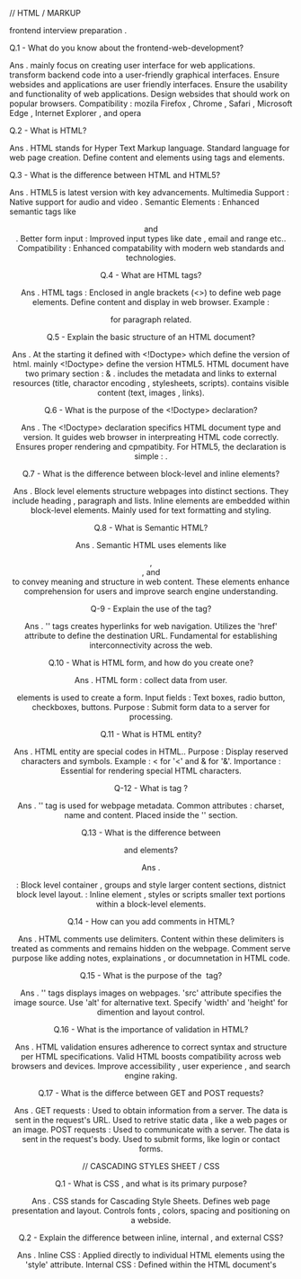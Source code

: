 //  HTML / MARKUP

frontend interview preparation . 

Q.1 -  What do you know about the frontend-web-development?

 Ans . mainly focus on creating user interface for web applications.
        transform backend code into a user-friendly graphical interfaces.
        Ensure websides and applications are user friendly interfaces.
        Ensure the usability and functionality of web applications.
        Design websides that should work on popular browsers.
        Compatibility : mozila Firefox , Chrome , Safari , Microsoft Edge , Internet Explorer , and opera


Q.2 - What is HTML?

Ans . HTML stands for Hyper Text Markup language.
        Standard language for web page creation.
        Define content and elements using tags and elements.

Q.3 - What is the difference between HTML and HTML5?

Ans . HTML5 is latest version with key advancements.
        Multimedia Support : Native support for audio and video .
        Semantic Elements : Enhanced semantic tags like <header> and <nav>.
        Better form input : Improved input types like date , email and range etc..
        Compatibility : Enhanced compatability with modern web standards and technologies.
    
Q.4 - What are HTML tags?

Ans . HTML tags : Enclosed in angle brackets (<>) to define web page elements.
        Define content and display in web browser.
        Example : <p> for paragraph related.

Q.5 - Explain the basic structure of an HTML document?

Ans . At the starting it defined with <!Doctype> which define the version of html.
        mainly <!Doctype> define the  version HTML5.
        HTML document have two primary section : <head> & <body>.
        <head> includes the  metadata and links to external resources (title, charactor encoding , stylesheets, scripts).
        <body> contains visible content (text, images , links). 
        

Q.6 - What is the purpose of the <!Doctype> declaration?

Ans . The <!Doctype> declaration specifics HTML document type and version.
        It guides web browser in interpreating HTML code correctly.
        Ensures proper rendering and cpmpatibity.
        For HTML5, the declaration is simple : <!Doctype html>.


Q.7 -  What is the difference between block-level and inline elements?

Ans .  Block level elements structure webpages into distinct sections.
        They include heading , paragraph and lists.
       Inline elements are embedded within block-level elements.
        Mainly used for text formatting and styling.


Q.8 - What is Semantic HTML?

Ans . Semantic HTML uses elements like <header> , <footer>, and <nav> to convey meaning and structure in web    content.
        These elements enhance comprehension for users and improve search engine understanding.

Q-9 - Explain the use of the <a> tag?

Ans . '<a>' tags  creates hyperlinks for web navigation.
        Utilizes the 'href' attribute to define the destination URL.
        Fundamental for establishing interconnectivity across the web.




        
<!-- 2nd day part -->

Q.10 - What is HTML form, and how do you create one?

Ans . HTML form : collect data from user.
        <form> elements is used to create a form.
        Input fields : Text boxes, radio button, checkboxes, buttons.
        Purpose : Submit form data to a server for processing.


Q.11 - What is HTML entity?

Ans . HTML entity are special codes in HTML..
        Purpose : Display reserved characters and symbols.
        Example : &lt; for '<' and &amp; for '&'.
        Importance : Essential for  rendering special HTML characters.


Q-12 - What is <meta> tag ?

Ans .   '<meta>' tag is used for webpage metadata.
            Common attributes : charset, name and content.
            Placed inside the '<head>' section.


Q.13 - What is the difference between <div> and <span> elements?

Ans .  <div> : Block level container , groups and style larger content sections, distnict block level layout.
        <span> : Inline element , styles or scripts smaller text portions within a block-level elements.


Q.14 - How can you add comments in HTML?

Ans . HTML comments use <!--and--> delimiters.
        Content within these delimiters is treated as comments and remains hidden on the webpage.
        Comment serve purpose like adding notes, explainations , or documnetation in HTML code.


Q.15 - What is the purpose of the <img> tag?

Ans .  '<img>' tags displays images on webpages.
         'src' attribute specifies the image source.
         Use 'alt' for alternative text.
         Specify 'width' and 'height' for dimention and layout control.


Q.16 - What is the importance of validation in HTML?

Ans . HTML validation ensures adherence to correct syntax and structure  per HTML specifications.
        Valid HTML boosts compatibility across web browsers and devices.
        Improve accessibility , user experience , and search engine raking.


Q.17 - What is the differce between GET and POST requests?

Ans . GET requests : 
                Used to obtain information from a server.
                The data is sent in the request's URL.
                Used to retrive static data , like a web pages or an image.
      POST requests :
                Used to communicate with a server.
                The data is sent in the request's body.
                Used to submit forms, like login or contact forms.




//  CASCADING STYLES SHEET / CSS

Q.1 - What is CSS , and what is its primary purpose?

Ans . CSS stands for Cascading Style Sheets.
        Defines web page presentation and layout.
        Controls fonts , colors, spacing and positioning on a webside.


Q.2 - Explain the difference between inline, internal , and external CSS?

Ans . Inline CSS : Applied directly to individual HTML elements using the  'style' attribute.
      Internal CSS : Defined within the HTML document's <style> tag in the <head> section.
      External CSS : Stored in the seperate .css file and linked to HTML using the <link> tag. 
    prefered method for style reusablity : External CSS; especially useful for maintaing consistent styles across multiple pages.     


Q.3 - What is the  CSS box model , and how does it works?

Ans . It describes how HTML components are displayed on screen.
        It specifies how an element's content, padding, border, and margin are set.
        width = content + width + padding + border


Q.4 - How do you center an element horizontally and vertically in CSS?

Ans . Horizontal centering : Employ "margin : 0 auto" , on a block level element with a defined width.
        Both Horizontal and Vertical centering : Utilize flexbox with "display : flex;
        justify-content:center; align-items:center;".

Q.5 - Explain the difference between display: block, display : inline, and display : inline-block?

Ans . display:block - Elements becomes a block level elements , takes full width of the parent, stacks vertically.
        display:inline - Element become inline-level, takes minimal width, stack horizantly.
        display : inline-block - Combination of inline and block, behaves likes inline but has block-level properties and dimentions.

Q.6 -  How does CSS specificity work, and how is it calculated?

Ans . CSS specificity dictates style precedence in conflicts.
        It's determined by the count of IDs , class, and elements in the selector.
        Higher Specify wins - for instance , an Id selector beats a class selector.
        Inline styles are the most specific.


        

// Third day 

Q.7 - What is the box-sizing property , and how does it affect  layout?

Ans . Box-sizing property defines width and height calculations for width.
        Content-Box includes only the content in calculations.
        Border-Box includes padding and border in width and height calculations.


Q.8 - How can you create a responsive design in CSS?

Ans. Responsive design : Utilize media quaries for style adjustment based on screen width.
        Relatives Units : Employ percentages and rem to ensure element adaptability to varying screen sizes.
        Flexible layouts : Leverage Flexbox and CSS grid for versatile layout design.

Q.9 - What are pseudo-classes and pseduo-elements in CSS?

Ans . Pseudo-class define special states of elements (eg. :hover for mouse hover).
        Pseudo-elements styles special parts of elements (eg : ::before or ::after for adding content).


Q.10 - Explain the CSS float property and its uses?

Ans . Float property for element alignment (left or right).
        Typical uses : Text wrapping around images and multi-column layouts.
        Outdated method : flexbox and grid layouts preffered for complex design.


Q.11 - How do you achive cross-browser compatibility with CSS?

Ans . Employ vender prefixes for CSS properties when required.
        Throughly test the webside across various browsers and versions.
        Utilize feature detection libraries like Modernizr to gracefully handle unsupported  CSS features. 




        // Fourth Day / part

Q.12 - Describe the z-index property and how it affects stacking order?

Ans . Z-index property controls stacking order.
        Higher value places element in front.
        Key for visual hierachy in complex layouts.


Q.13 -  What is the CSS position property , and what are its use?

Ans .  Position property determines an element's positioning method .
        Values :
        static (default) : Element follow normal flow.
        relative : Positioned relative to normal position.
        absolute : Positioned relative to nearest positioned ancestor.
        fixed : positive relative to viewport.
        sticky : Positioned based on user's scroll position.


Q.14 - Explian the concept of a CSS sprite and its benifits? 

Ans . CSS sprite ia a single image with multiple images/icons.
        Purpose : Reduce HTTP requests, enhancing webside perfomance.
        Technique : Display specific part of the sprite using CSS  background-position.
        Benifits : Bandwidth saving , faster image laoding.


Q.15 - What is the "Cascading" in Cascading style sheet?

Ans . "Cascading" in CSS refers to the priority order for conflicting rules.
        CSS hierarchy : inline , internal, external , and user-defined styles.
        This hierarchy defines style precedence for flexibility and specificity.


Q.16 - What is the difference between a Class  and an Id?

Ans . CLASS : 
        Can be applied to several components.
        used to group  together related items.
        Example : Styles all heading of the header.
      ID :
        Can be applied to one element only.
        used to  identify a certain elements.
        Example : Customizing main navigation bar of web page.




// 4th day 2nd device
Q.17 - How do you create a responsive layout?

Ans . CSS media quearies are used to create responsive layouts.
        It allows to alter the appearance of a webside based on screen size of device.
        Media quaries can be used to adjust font size , element width , and element visibility.




        // JAVASCRIPT/JS

Q.1 - What is javascript , and how is it different from java?

Ans . javascript is high-level, interpreted scripting language.
        It is used for web development.
      Difference : 
      Client-side vs . general purpose.
      Dynamically typed vs statically typed.
      Browser vs virtual machine environment.


Q.2 - Explian the difference between null and undefined in javascript?

Ans .   Null : intentional of a absence of object value , often assigned by developer.
        Undefined : Variable declared but  not assigned a value.



        
Q.3 - What is the differnce between let , const and var for variable declaration in javascript?

Ans . var : Function Scoped , can be redeclared.
      let : Block scope, can be reassigned.
      const : Block-scoped , constant , can not be reassigned.




// fifth day 

Q.4 - What are the different data types in javascript?

Ans . There are seven data types in javascript.
        Number : A number can be any integer or floating-point value.
        String : A string is a sequance of characters.
        Boolean : A boolean can be either true or not.
        Null : The null value is special value that represents the absense of a value.
        Undefined : The undefined value is special value that represents a value that has not yet been assigned.
        Symbol : A symbol is a unique value that can be used to identify an object.
        BigInt : A BigInt is an integer that is too large to be represented by a regular javascript number.



Q.5 - What are the events in javascript?

Ans .  Javascript events are triggered by user interactions or changes in the browser's state.
         Events are reported to javascript as event objects containing event-specific information.
         The addEventListner() function is used to listen for events.
         It takes two arguments : the event type and a function to execute when the event occurs. 

Q.6 - What is the differnce between '==' and '===' operators in js?

Ans .   '==' checks for equality with type coercion, allowing type conversion for comparision (eg. 5 == '5' is true).
        '===' checks for the strict equalty without type coercion , requiring ,  both value and type to be the same for a true comparition. 


Q.7 - What is hoisting in javascript?

Ans . Hoisting in javascript involves moving variable and function declarations to the top of their containing scope during compilation.
        Variable hoisting : invloves declaring variable with var , which are hoisted to the top of their scope.
        Function Hoisting : entails hoisting entire function declarations to the top of their containing scope.

Q.8 - Explain the closures in javascript?

Ans . Closures allow functions to access and remember variable and function from their outer scope.
        Allows percistent Access.
        Ensures the data privacy.
        Helps creating modular code.


Q.9 - What is the event loop in javascript?

Ans . Events loop ia a mechanism enabling non-blocking opearations in javascript.
        Manages code execution.
        Ensures asynchronos code (eg , callback , promises) runs when the main thread is idle.



Q.10 - How does the prototypal inheritance work in javascript?

Ans . Objects inherit properties and methods via their prototype chain.
        Each object possesses a prototype.
        When a property or method is absent on an object, javascript searches for it in the prototype chain.

Q.11 - How can you handle asynchronus operations in javascript?

Ans . Asynchronus operations can be managed through callbacks, Promises , or async/await.
        Callbacks are functions passed as arguments and execute when async operations finish.
        Promises offer structured handling of asynchronus code.
        Async/Await provides a modern , synchronous-style approach to asynchronus code.


Q.12 -  Explain the concept of 'this' in javascript?

Ans . 'this' refer to the current context or object in which a function is executed.
        In a method , 'this' refers to the object it's called on .
        in a regular function , 'this' refers to the global object (window in browser).
        Arrow function maintain the 'this' value of their surrounding lexical context.


Q.13 - What are promises in JS?

Ans . Promises are objects for value representation.
        Temporal flexibility : can represent current , future , or no value.
        Simplify asynchronus code.
        Structured handling of success and error.

Q.14 - Describe the 'callback hell' problem in javascript and how it can be mitigated?

Ans . 'Callback hell' or 'pyramid of doom' : occures due to nested callbacks , making code hard to read.
        Mitigation :    use promises or async/await to flatten callbacks, improving code readability and manageability.







//sixth day

                        // React js
Q.1 - What is React js, and how does it differ from other javascript frameworks?

Ans . React is a javascript library for UI.
        Not a full framework like Angular.
        Focuses on UI layer, maximizing flexibility.
        Utilizes a virtual dom for optimized updates.
        Enhances application efficiency.

Q.2 - Explain the concept of virtual DOM?

Ans . The Virtual DOM is a lightweight copy of the real DOM, enabling React to make efficient updates.
        It compares the two and applies only necessary changes, reducing re-render for improved perfomance.

Q.3 -  What are the key features of React ?

Ans - React's key features : Virtual DOM, component-based architecture, one way data binding, reusability.
      Strong ecosystem: Tools like React Router  and Redux for state management. 





// 7th day

Q.4 - What is JSX in React, and how is it different from HTML?
Ans . JSX(javascript XML) extends javascript for HTML-like code in your javascript file.
        Transpiled into regular javascript using tools like Babel.
        Enables embedding of javascript expressions within markup for dynamism.

        
